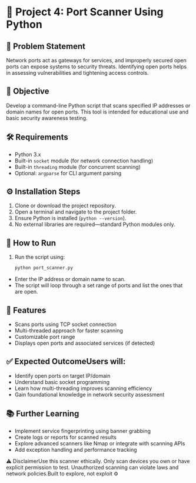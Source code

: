 # 🔎 Project 4: Port Scanner Using Python

## 📌 Problem Statement
Network ports act as gateways for services, and improperly secured open ports can expose systems to security threats. Identifying open ports helps in assessing vulnerabilities and tightening access controls.

## 🎯 Objective
Develop a command-line Python script that scans specified IP addresses or domain names for open ports. This tool is intended for educational use and basic security awareness testing.

## 🛠️ Requirements

- Python 3.x  
- Built-in `socket` module (for network connection handling)  
- Built-in `threading` module (for concurrent scanning)  
- Optional: `argparse` for CLI argument parsing

## ⚙️ Installation Steps

1. Clone or download the project repository.
2. Open a terminal and navigate to the project folder.
3. Ensure Python is installed (`python --version`).
4. No external libraries are required—standard Python modules only.

## 🚀 How to Run

1. Run the script using:

   ```bash
   python port_scanner.py
- Enter the IP address or domain name to scan.
- The script will loop through a set range of ports and list the ones that are open.
## 📂 Features
- Scans ports using TCP socket connection
- Multi-threaded approach for faster scanning
- Customizable port range
- Displays open ports and associated services (if detected)
## ✅ Expected OutcomeUsers will:
- Identify open ports on target IP/domain
- Understand basic socket programming
- Learn how multi-threading improves scanning efficiency
- Gain foundational knowledge in network security assessment
## 📚 Further Learning
- Implement service fingerprinting using banner grabbing
- Create logs or reports for scanned results
- Explore advanced scanners like Nmap or integrate with scanning APIs
- Add exception handling and performance tracking

⚠️ DisclaimerUse this scanner ethically. Only scan devices you own or have explicit permission to test. Unauthorized scanning can violate laws and network policies.Built to explore, not exploit ⚙
